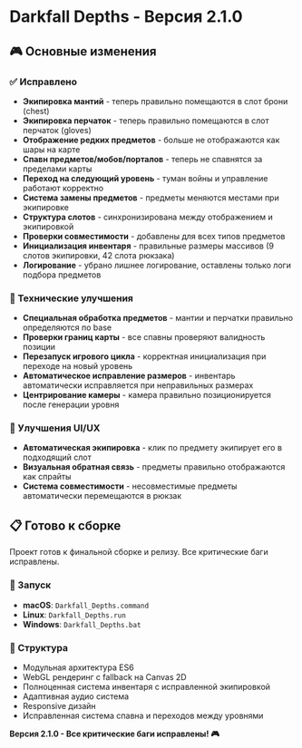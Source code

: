 # Darkfall Depths - Версия 2.1.0

## 🎮 Основные изменения

### ✅ Исправлено
- **Экипировка мантий** - теперь правильно помещаются в слот брони (chest)
- **Экипировка перчаток** - теперь правильно помещаются в слот перчаток (gloves)
- **Отображение редких предметов** - больше не отображаются как шары на карте
- **Спавн предметов/мобов/порталов** - теперь не спавнятся за пределами карты
- **Переход на следующий уровень** - туман войны и управление работают корректно
- **Система замены предметов** - предметы меняются местами при экипировке
- **Структура слотов** - синхронизирована между отображением и экипировкой
- **Проверки совместимости** - добавлены для всех типов предметов
- **Инициализация инвентаря** - правильные размеры массивов (9 слотов экипировки, 42 слота рюкзака)
- **Логирование** - убрано лишнее логирование, оставлены только логи подбора предметов

### 🔧 Технические улучшения
- **Специальная обработка предметов** - мантии и перчатки правильно определяются по base
- **Проверки границ карты** - все спавны проверяют валидность позиции
- **Перезапуск игрового цикла** - корректная инициализация при переходе на новый уровень
- **Автоматическое исправление размеров** - инвентарь автоматически исправляется при неправильных размерах
- **Центрирование камеры** - камера правильно позиционируется после генерации уровня

### 🎨 Улучшения UI/UX
- **Автоматическая экипировка** - клик по предмету экипирует его в подходящий слот
- **Визуальная обратная связь** - предметы правильно отображаются как спрайты
- **Система совместимости** - несовместимые предметы автоматически перемещаются в рюкзак

## 📋 Готово к сборке

Проект готов к финальной сборке и релизу. Все критические баги исправлены.

### 🚀 Запуск
- **macOS**: `Darkfall_Depths.command`
- **Linux**: `Darkfall_Depths.run`
- **Windows**: `Darkfall_Depths.bat`

### 📁 Структура
- Модульная архитектура ES6
- WebGL рендеринг с fallback на Canvas 2D
- Полноценная система инвентаря с исправленной экипировкой
- Адаптивная аудио система
- Responsive дизайн
- Исправленная система спавна и переходов между уровнями

**Версия 2.1.0 - Все критические баги исправлены! 🎮**
